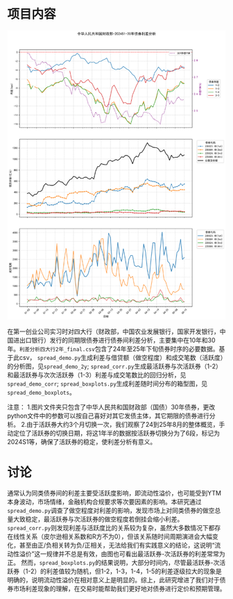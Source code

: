 # 项目内容

![示例图](spread_demo_2y/中华人民共和国财政部-2024S1-30年债券利差分析.png)

在第一创业公司实习时对四大行（财政部，中国农业发展银行，国家开发银行，中国进出口银行）发行的同期限债券进行债券间利差分析，主要集中在10年和30年。`利差分析四大行2年_final.csv`包含了24年至25年下旬债券时序的必要数据。基于此csv，
`spread_demo.py`生成利差与借贷额（做空程度）和成交笔数（活跃度）的分析图，见`spread_demo_2y`;
`spread_corr.py`生成最活跃券与次活跃券（1-2）和最活跃券与次次活跃券（1-3）利差与成交笔数比的回归分析，见`spread_demo_corr`;
`spread_boxplots.py`生成利差随时间分布的箱型图，见`spread_demo_boxplots`。

注意：
1.图片文件夹只包含了中华人民共和国财政部（国债）30年债券，更改python文件中的参数可以按自己喜好对其它发债主体，其它期限的债券进行分析。
2.由于活跃券大约3个月切换一次，我们观察了24到25年8月的整体概览，手动定位了活跃券的切换日期，将这1年半的数据按活跃券切换分为了6段，标记为2024S1等，确保了活跃券的稳定，使利差分析有意义。

# 讨论

通常认为同类债券间的利差主要受活跃度影响，即流动性溢价，也可能受到YTM本身波动，市场情绪，金融机构合规要求等次要因素的影响。本研究通过`spread_demo.py`调查了做空程度对利差的影响，发现市场上对同类债券的做空总量大致稳定，最活跃券与次活跃券的做空程度若倒挂会缩小利差。
`spread_corr.py`则发现利差与活跃度比的关系较为复杂，虽然大多数情况下都存在线性关系（皮尔逊相关系数和R方不为0），但该关系随时间周期演进会大幅变化，甚至由正/负相关转为负/正相关，无法给我们有实践意义的结论，这说明“流动性溢价”这一规律并不总是有效，由图也可看出最活跃券-次活跃券的利差常常为正。
然而，`spread_boxplots.py`的结果说明，大部分时间内，尽管最活跃券-次活跃券（1-2）的利差值较为随机，但1-2，1-3，1-4，1-5的利差逐级拉大的现象是明确的，说明流动性溢价在相对意义上是明显的。综上，此研究增进了我们对于债券市场利差现象的理解，在交易时能帮助我们更好地对债券进行定价和预期管理。


